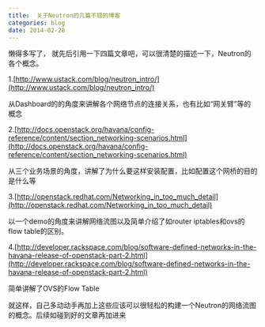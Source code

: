 ```yaml
---
title:  关于Neutron的几篇不错的博客
categories: blog
date: 2014-02-28
---
```


懒得多写了， 就先后引用一下四篇文章吧，可以很清楚的描述一下，Neutron的各个概念。

1.[http://www.ustack.com/blog/neutron_intro/](http://www.ustack.com/blog/neutron_intro/)

从Dashboard的的角度来讲解各个网络节点的连接关系，也有比如“网关臂”等的概念

2.[http://docs.openstack.org/havana/config-reference/content/section_networking-scenarios.html](http://docs.openstack.org/havana/config-reference/content/section_networking-scenarios.html)

从三个业务场景的角度，讲解了为什么要这样安装配置，比如配置这个网桥的目的是什么等

3.[http://openstack.redhat.com/Networking_in_too_much_detail](http://openstack.redhat.com/Networking_in_too_much_detail)

以一个demo的角度来讲解网络流图以及简单介绍了如router iptables和ovs的flow table的区别。

4.[http://developer.rackspace.com/blog/software-defined-networks-in-the-havana-release-of-openstack-part-2.html](http://developer.rackspace.com/blog/software-defined-networks-in-the-havana-release-of-openstack-part-2.html)

简单讲解了OVS的Flow Table

就这样，自己多动动手再加上这些应该可以很轻松的构建一个Neutron的网络流图的概念。后续如碰到好的文章再加进来

